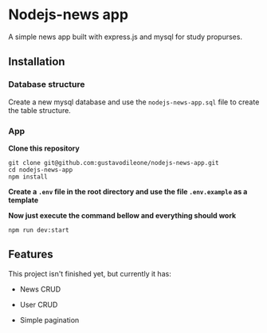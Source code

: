 # Nodejs-news app

A simple news app built with express.js and mysql for study propurses.

## Installation

### Database structure

Create a new mysql database and use the `nodejs-news-app.sql` file to create the table structure.

### App

**Clone this repository**

```
git clone git@github.com:gustavodileone/nodejs-news-app.git
cd nodejs-news-app
npm install
```

**Create a `.env` file in the root directory and use the file `.env.example` as a template**

**Now just execute the command bellow and everything should work**

`npm run dev:start`

## Features

This project isn't finished yet, but currently it has:

- News CRUD

- User CRUD

- Simple pagination
